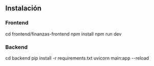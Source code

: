 ## Instalación

### Frontend
cd frontend/finanzas-frontend
npm install
npm run dev

### Backend
cd backend
pip install -r requirements.txt
uvicorn main:app --reload

